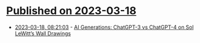 # [Published on 2023-03-18](index.md)

* [2023-03-18, 08:21:03](https://lobste.rs/s/v8ch5p/ai_generations_chatgpt_3_vs_chatgpt_4_on) - [AI Generations: ChatGPT-3 vs ChatGPT-4 on Sol LeWitt’s Wall Drawings](https://www.amygoodchild.com/blog/ai-generations-chatgpt-4-sol-lewitt-wall-drawings)
